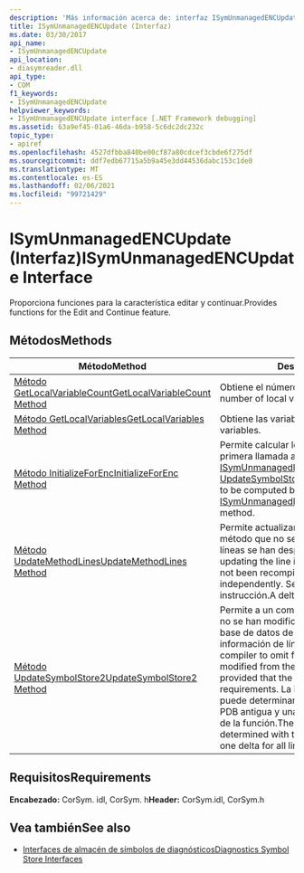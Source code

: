 ```yaml
---
description: 'Más información acerca de: interfaz ISymUnmanagedENCUpdate'
title: ISymUnmanagedENCUpdate (Interfaz)
ms.date: 03/30/2017
api_name:
- ISymUnmanagedENCUpdate
api_location:
- diasymreader.dll
api_type:
- COM
f1_keywords:
- ISymUnmanagedENCUpdate
helpviewer_keywords:
- ISymUnmanagedENCUpdate interface [.NET Framework debugging]
ms.assetid: 63a9ef45-01a6-46da-b958-5c6dc2dc232c
topic_type:
- apiref
ms.openlocfilehash: 4527dfbba840be00cf87a80cdcef3cbde6f275df
ms.sourcegitcommit: ddf7edb67715a5b9a45e3dd44536dabc153c1de0
ms.translationtype: MT
ms.contentlocale: es-ES
ms.lasthandoff: 02/06/2021
ms.locfileid: "99721429"
---
```

# <a name="isymunmanagedencupdate-interface"></a><span data-ttu-id="141d9-103">ISymUnmanagedENCUpdate (Interfaz)</span><span class="sxs-lookup"><span data-stu-id="141d9-103">ISymUnmanagedENCUpdate Interface</span></span>

<span data-ttu-id="141d9-104">Proporciona funciones para la característica editar y continuar.</span><span class="sxs-lookup"><span data-stu-id="141d9-104">Provides functions for the Edit and Continue feature.</span></span>  
  
## <a name="methods"></a><span data-ttu-id="141d9-105">Métodos</span><span class="sxs-lookup"><span data-stu-id="141d9-105">Methods</span></span>  
  
|<span data-ttu-id="141d9-106">Método</span><span class="sxs-lookup"><span data-stu-id="141d9-106">Method</span></span>|<span data-ttu-id="141d9-107">Descripción</span><span class="sxs-lookup"><span data-stu-id="141d9-107">Description</span></span>|  
|------------|-----------------|  
|[<span data-ttu-id="141d9-108">Método GetLocalVariableCount</span><span class="sxs-lookup"><span data-stu-id="141d9-108">GetLocalVariableCount Method</span></span>](isymunmanagedencupdate-getlocalvariablecount-method.md)|<span data-ttu-id="141d9-109">Obtiene el número de variables locales.</span><span class="sxs-lookup"><span data-stu-id="141d9-109">Gets the number of local variables.</span></span>|  
|[<span data-ttu-id="141d9-110">Método GetLocalVariables</span><span class="sxs-lookup"><span data-stu-id="141d9-110">GetLocalVariables Method</span></span>](isymunmanagedencupdate-getlocalvariables-method.md)|<span data-ttu-id="141d9-111">Obtiene las variables locales.</span><span class="sxs-lookup"><span data-stu-id="141d9-111">Gets the local variables.</span></span>|  
|[<span data-ttu-id="141d9-112">Método InitializeForEnc</span><span class="sxs-lookup"><span data-stu-id="141d9-112">InitializeForEnc Method</span></span>](isymunmanagedencupdate-initializeforenc-method.md)|<span data-ttu-id="141d9-113">Permite calcular los límites de método antes de la primera llamada al método [ISymUnmanagedENCUpdate:: UpdateSymbolStore2 (](isymunmanagedencupdate-updatesymbolstore2-method.md) .</span><span class="sxs-lookup"><span data-stu-id="141d9-113">Allows method boundaries to be computed before the first call to the [ISymUnmanagedENCUpdate::UpdateSymbolStore2](isymunmanagedencupdate-updatesymbolstore2-method.md) method.</span></span>|  
|[<span data-ttu-id="141d9-114">Método UpdateMethodLines</span><span class="sxs-lookup"><span data-stu-id="141d9-114">UpdateMethodLines Method</span></span>](isymunmanagedencupdate-updatemethodlines-method.md)|<span data-ttu-id="141d9-115">Permite actualizar la información de línea para un método que no se ha vuelto a compilar, pero cuyas líneas se han desplace por separado.</span><span class="sxs-lookup"><span data-stu-id="141d9-115">Allows updating the line information for a method that has not been recompiled, but whose lines have moved independently.</span></span> <span data-ttu-id="141d9-116">Se permite una diferencia de cada instrucción.</span><span class="sxs-lookup"><span data-stu-id="141d9-116">A delta for each statement is allowed.</span></span>|  
|[<span data-ttu-id="141d9-117">Método UpdateSymbolStore2</span><span class="sxs-lookup"><span data-stu-id="141d9-117">UpdateSymbolStore2 Method</span></span>](isymunmanagedencupdate-updatesymbolstore2-method.md)|<span data-ttu-id="141d9-118">Permite a un compilador omitir las funciones que no se han modificado desde la secuencia de la base de datos de programa (PDB), siempre que la información de línea cumpla los requisitos.</span><span class="sxs-lookup"><span data-stu-id="141d9-118">Allows a compiler to omit functions that have not been modified from the program database (PDB) stream, provided that the line information meets the requirements.</span></span> <span data-ttu-id="141d9-119">La información de línea correcta se puede determinar con la información de línea de PDB antigua y una diferencia para todas las líneas de la función.</span><span class="sxs-lookup"><span data-stu-id="141d9-119">The correct line information can be determined with the old PDB line information and one delta for all lines in the function.</span></span>|  
  
## <a name="requirements"></a><span data-ttu-id="141d9-120">Requisitos</span><span class="sxs-lookup"><span data-stu-id="141d9-120">Requirements</span></span>  

 <span data-ttu-id="141d9-121">**Encabezado:** CorSym. idl, CorSym. h</span><span class="sxs-lookup"><span data-stu-id="141d9-121">**Header:** CorSym.idl, CorSym.h</span></span>  
  
## <a name="see-also"></a><span data-ttu-id="141d9-122">Vea también</span><span class="sxs-lookup"><span data-stu-id="141d9-122">See also</span></span>

- [<span data-ttu-id="141d9-123">Interfaces de almacén de símbolos de diagnósticos</span><span class="sxs-lookup"><span data-stu-id="141d9-123">Diagnostics Symbol Store Interfaces</span></span>](diagnostics-symbol-store-interfaces.md)
